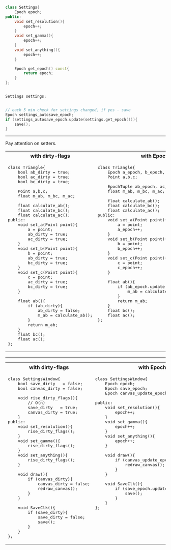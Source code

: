 ```c++
class Settings{
    Epoch epoch;
public:
    void set_resolution(){
        epoch++;
    }
    void set_gamma(){
        epoch++;
    }
    void set_anything(){
        epoch++;
    }

    Epoch get_epoch() const{
        return epoch;
    }
};


Settings settings;


// each 5 min check for settings changed, if yes - save
Epoch settings_autosave_epoch;
if (settings_autosave_epoch.update(settings.get_epoch())){
    save();
}
```

---

Pay attention on setters.

<table>
<tr> <th>with dirty-flags</th> <th>with Epochs</th> </tr>
<tr>
<td valign="top">

<pre lang="cpp">
class Triangle{
    bool ab_dirty = true;
    bool ac_dirty = true;
    bool bc_dirty = true;

    Point a,b,c;
    float m_ab, m_bc, m_ac;

    float calculate_ab();
    float calculate_bc();
    float calculate_ac();
public:
    void set_a(Point point){
        a = point;
        ab_dirty = true;
        ac_dirty = true;
    }
    void set_b(Point point){
        b = point;
        ab_dirty = true;
        bc_dirty = true;
    }
    void set_c(Point point){
        c = point;
        ac_dirty = true;
        bc_dirty = true;
    }

    float ab(){
        if (ab_dirty){
            ab_dirty = false;
            m_ab = calculate_ab();
        }
        return m_ab;
    }
    float bc();
    float ac();
};
</pre>

</td>
<td valign="top">

<pre lang="cpp">
class Triangle{
    Epoch a_epoch, b_epoch, c_epoch;
    Point a,b,c;

    EpochTuple<Epoch, Epoch> ab_epoch, ac_epoch, bc_epoch;
    float m_ab, m_bc, m_ac;

    float calculate_ab();
    float calculate_bc();
    float calculate_ac();
public:
    void set_a(Point point){
        a = point;
        a_epoch++;
    }
    void set_b(Point point){
        b = point;
        b_epoch++;
    }
    void set_c(Point point){
        c = point;
        c_epoch++;
    }

    float ab(){
        if (ab_epoch.update(a_epoch, b_epoch)){
            m_ab = calculate_ab();
        }
        return m_ab;
    }
    float bc();
    float ac();
};
</pre>

</td>
</tr>
</table>


---

<table>
<tr> <th>with dirty-flags</th> <th>with Epochs</th> </tr>
<tr>
<td valign="top">

<pre lang="cpp">
class SettingsWindow{
    bool save_dirty   = false;
    bool canvas_dirty = false;

    void rise_dirty_flags(){
        // O(n)
        save_dirty   = true;
        canvas_dirty = true;
    }
public:
    void set_resolution(){
        rise_dirty_flags();
    }
    void set_gamma(){
        rise_dirty_flags();
    }
    void set_anything(){
        rise_dirty_flags();
    }

    void draw(){
        if (canvas_dirty){
            canvas_dirty = false;
            redraw_canvas();
        }
    }

    void SaveClk(){
        if (save_dirty){
            save_dirty = false;
            save();
        }
    }
};
</pre>

</td>
<td valign="top">

<pre lang="cpp">
class SettingsWindow{
    Epoch epoch;
    Epoch save_epoch;
    Epoch canvas_update_epoch;

public:
    void set_resolution(){
        epoch++;
    }
    void set_gamma(){
        epoch++;
    }
    void set_anything(){
        epoch++;
    }

    void draw(){
        if (canvas_update_epoch.update(epoch)){
            redraw_canvas();
        }
    }
    
    void SaveClk(){
        if (save_epoch.update(epoch)){
            save();
        }
    }
};
</pre>

</td>
</tr>
</table>